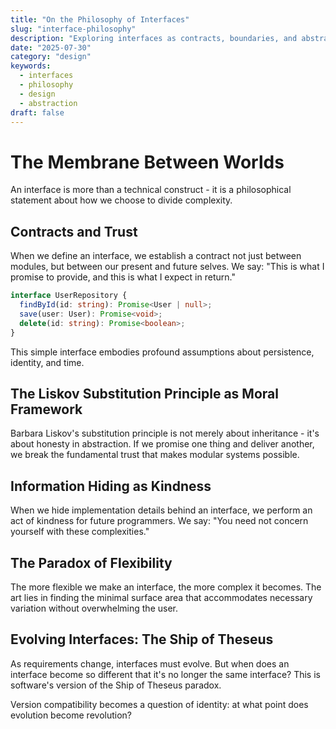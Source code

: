 ```yaml
---
title: "On the Philosophy of Interfaces"
slug: "interface-philosophy"
description: "Exploring interfaces as contracts, boundaries, and abstractions - the philosophical underpinnings of modular design."
date: "2025-07-30"
category: "design"
keywords:
  - interfaces
  - philosophy
  - design
  - abstraction
draft: false
---
```


# The Membrane Between Worlds

An interface is more than a technical construct - it is a philosophical statement about how we choose to divide complexity.

## Contracts and Trust

When we define an interface, we establish a contract not just between modules, but between our present and future selves. We say: "This is what I promise to provide, and this is what I expect in return."

```typescript
interface UserRepository {
  findById(id: string): Promise<User | null>;
  save(user: User): Promise<void>;
  delete(id: string): Promise<boolean>;
}
```

This simple interface embodies profound assumptions about persistence, identity, and time.

## The Liskov Substitution Principle as Moral Framework

Barbara Liskov's substitution principle is not merely about inheritance - it's about honesty in abstraction. If we promise one thing and deliver another, we break the fundamental trust that makes modular systems possible.

## Information Hiding as Kindness

When we hide implementation details behind an interface, we perform an act of kindness for future programmers. We say: "You need not concern yourself with these complexities."

## The Paradox of Flexibility

The more flexible we make an interface, the more complex it becomes. The art lies in finding the minimal surface area that accommodates necessary variation without overwhelming the user.

## Evolving Interfaces: The Ship of Theseus

As requirements change, interfaces must evolve. But when does an interface become so different that it's no longer the same interface? This is software's version of the Ship of Theseus paradox.

Version compatibility becomes a question of identity: at what point does evolution become revolution?